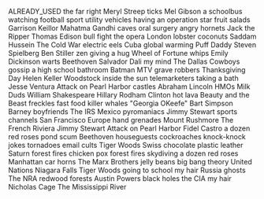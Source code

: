 ALREADY_USED
the far right
Meryl Streep
ticks
Mel Gibson
a schoolbus
watching football
sport utility vehicles
having an operation
star fruit
salads
Garrison Keillor
Mahatma Gandhi
caves
oral surgery
angry hornets
Jack the Ripper
Thomas Edison
bull fight
the opera
London
lobster
coconuts
Saddam Hussein
The Cold War
electric eels
Cuba
global warming
Puff Daddy
Steven Spielberg
Ben Stiller
zen
giving a hug
Wheel of Fortune
whips
Emily Dickinson
warts
Beethoven
Salvador Dali
my mind
The Dallas Cowboys
gossip
a high school bathroom
Batman
MTV
grave robbers
Thanksgiving Day
Helen Keller
Woodstock
inside the sun
telemarketers
taking a bath
Jesse Ventura
Attack on Pearl Harbor
castles
Abraham Lincoln
HMOs
Milk Duds
William Shakespeare
Hillary Rodham Clinton
hot lava
Beauty and the Beast
freckles
fast food
killer whales
"Georgia OKeefe"
Bart Simpson
Barney
boyfriends
The IRS
Mexico
pyromaniacs
Jimmy Stewart
sports channels
San Francisco
Europe
hand grenades
Mount Rushmore
The French Riviera
Jimmy Stewart
Attack on Pearl Harbor
Fidel Castro
a dozen red roses
pond scum
Beethoven
houseguests
cockroaches
knock-knock jokes
tornadoes
email
cults
Tiger Woods
Swiss chocolate
plastic
leather
Saturn
forest fires
chicken pox
forest fires
skydiving
a dozen red roses
Manhattan
car horns
The Marx Brothers
jelly beans
big bang theory
United Nations
Niagara Falls
Tiger Woods
going to school
my hair
Russia
ghosts
The NRA
redwood forests
Austin Powers
black holes
the CIA
my hair
Nicholas Cage
The Mississippi River
